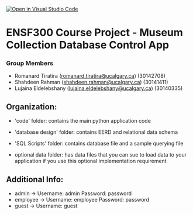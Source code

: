 [![Open in Visual Studio Code](https://classroom.github.com/assets/open-in-vscode-c66648af7eb3fe8bc4f294546bfd86ef473780cde1dea487d3c4ff354943c9ae.svg)](https://classroom.github.com/online_ide?assignment_repo_id=9500106&assignment_repo_type=AssignmentRepo)
# ENSF300 Course Project - Museum Collection Database Control App 

### Group Members
 - Romanard Tiratira (romanard.tiratira@ucalgary.ca) (30142708)
 - Shahdeen Rahman (shahdeen.rahman@ucalgary.ca) (30141411)
 - Lujaina Eldelebshany (lujaina.eldelebshany@ucalgary.ca) (30140335)

## Organization:
- 'code' folder: contains the main python application code
- 'database design' folder: contains EERD and relational data schema
- 'SQL Scripts' folder: contains database file and a sample querying file

- optional data folder: has data files that you can sue to load data to your application if you use this optional implementation requirement

## Additional Info:
- admin    -> Username: admin     Password: password
- employee -> Username: employee  Password: password
- guest    -> Username: guest
